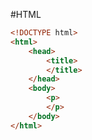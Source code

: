 #HTML

```html
<!DOCTYPE html>
<html>
	<head>
		<title>
		</title>
	</head>
	<body>
		<p>
		</p>
	</body>
</html>
```